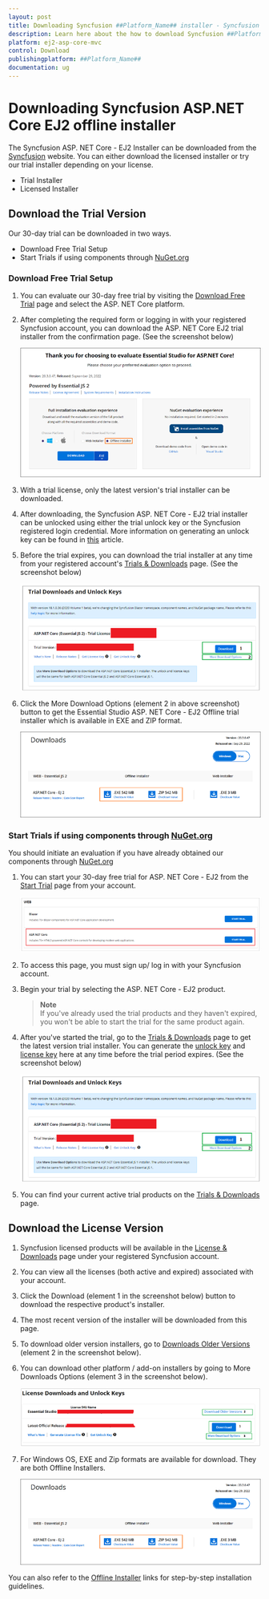 ```yaml
---
layout: post
title: Downloading Syncfusion ##Platform_Name## installer - Syncfusion
description: Learn here about the how to download Syncfusion ##Platform_Name## offline installer from our syncfusion website.
platform: ej2-asp-core-mvc
control: Download
publishingplatform: ##Platform_Name##
documentation: ug
---
```


# Downloading Syncfusion ASP.NET Core EJ2 offline installer

The Syncfusion ASP. NET Core - EJ2 Installer can be downloaded from the [Syncfusion](https://www.syncfusion.com/aspnet-core-ui-controls) website. You can either download the licensed installer or try our trial installer depending on your license.

* Trial Installer
* Licensed Installer

## Download the Trial Version

Our 30-day trial can be downloaded in two ways.

* Download Free Trial Setup
* Start Trials if using components through [NuGet.org](https://www.nuget.org/packages?q=syncfusion)

### Download Free Trial Setup

1. You can evaluate our 30-day free trial by visiting the [Download Free Trial](https://www.syncfusion.com/downloads) page and select the ASP. NET Core platform.

2. After completing the required form or logging in with your registered Syncfusion account, you can download the ASP. NET Core EJ2 trial installer from the confirmation page. (See the screenshot below)

    ![Trial Confirmation](images/trial-confirmation.PNG)

3. With a trial license, only the latest version's trial installer can be downloaded.

4. After downloading, the Syncfusion ASP. NET Core - EJ2 trial installer can be unlocked using either the trial unlock key or the Syncfusion registered login credential. More information on generating an unlock key can be found in [this](https://www.syncfusion.com/kb/8069/how-to-generate-unlock-key-for-essentials-studio-products) article.

5. Before the trial expires, you can download the trial installer at any time from your registered account's [Trials & Downloads](https://www.syncfusion.com/account/manage-trials/downloads) page. (See the screenshot below)

    ![Start Trial download](images/start-trial-download-installer.png)

6. Click the More Download Options (element 2 in above screenshot) button to get the Essential Studio ASP. NET Core  - EJ2 Offline trial installer which is available in EXE and ZIP format.

    ![Trial Download Offline Installer](images/start-trial-download-offline-installer.PNG)

### Start Trials if using components through [NuGet.org](https://www.nuget.org/packages?q=syncfusion)

You should initiate an evaluation if you have already obtained our components through [NuGet.org](https://www.nuget.org/packages?q=syncfusion)

1. You can start your 30-day free trial for ASP. NET Core - EJ2 from the [Start Trial](https://www.syncfusion.com/account/manage-trials/start-trials) page from your account.

    ![Trial Download](images/start-trial-download.PNG)

2. To access this page, you must sign up/ log in with your Syncfusion account.

3. Begin your trial by selecting the ASP. NET Core - EJ2 product.

   >**Note** <br /> If you've already used the trial products and they haven't expired, you won't be able to start the trial for the same product again.

4. After you've started the trial, go to the [Trials & Downloads](https://www.syncfusion.com/account/manage-trials/downloads) page to get the latest version trial installer. You can generate the [unlock key](https://www.syncfusion.com/kb/8069/how-to-generate-unlock-key-for-essentials-studio-products) and [license key](https://ej2.syncfusion.com/aspnetcore/documentation/licensing/how-to-generate) here at any time before the trial period expires. (See the screenshot below)

    ![Start Trial Download](images/start-trial-download-installer.png)

5. You can find your current active trial products on the [Trials & Downloads](https://www.syncfusion.com/account/manage-trials/downloads) page.

## Download the License Version

1. Syncfusion licensed products will be available in the [License & Downloads](https://www.syncfusion.com/account/downloads) page under your registered Syncfusion account.

2. You can view all the licenses (both active and expired) associated with your account.

3. Click the Download (element 1 in the screenshot below) button to download the respective product's installer.

4. The most recent version of the installer will be downloaded from this page.

5. To download older version installers, go to [Downloads Older Versions](https://www.syncfusion.com/account/downloads/studio) (element 2 in the screenshot below).

6. You can download other platform / add-on installers by going to More Downloads Options (element 3 in the screenshot below).

    ![License Download Installer](images/license-download.png) 

7. For Windows OS, EXE and Zip formats are available for download. They are both Offline Installers.

    ![Trial Download Offline Installer](images/start-trial-download-offline-installer.PNG)

You can also refer to the [Offline Installer](https://ej2.syncfusion.com/aspnetcore/documentation/installation/offline-installer/how-to-install) links for step-by-step installation guidelines.